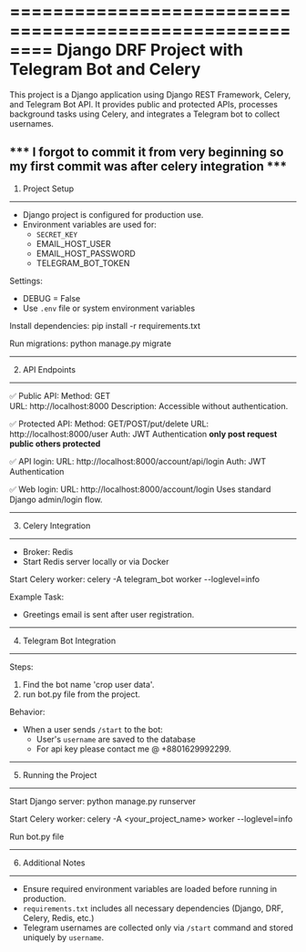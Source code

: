 ========================================================
Django DRF Project with Telegram Bot and Celery
========================================================

This project is a Django application using Django REST Framework, Celery, and Telegram Bot API. It provides public and protected APIs, processes background tasks using Celery, and integrates a Telegram bot to collect usernames.

*** I forgot to commit it from very beginning so my first commit was after celery integration ***
------------------------------
1. Project Setup
------------------------------
- Django project is configured for production use.
- Environment variables are used for:
    - `SECRET_KEY`
    - EMAIL_HOST_USER
    - EMAIL_HOST_PASSWORD
    - TELEGRAM_BOT_TOKEN

Settings:
- DEBUG = False 
- Use `.env` file or system environment variables

Install dependencies:
    pip install -r requirements.txt

Run migrations:
    python manage.py migrate

------------------------------
2. API Endpoints
------------------------------

✅ Public API:
    Method: GET  
    URL:    http://localhost:8000
    Description: Accessible without authentication.

✅ Protected API:
    Method: GET/POST/put/delete 
    URL:    http://localhost:8000/user
    Auth:   JWT Authentication
   **only post request public others protected**

✅ API login:
    URL: http://localhost:8000/account/api/login 
    Auth: JWT Authentication
    
✅ Web login:
    URL: http://localhost:8000/account/login 
    Uses standard Django admin/login flow.

------------------------------
3. Celery Integration
------------------------------

- Broker: Redis  
- Start Redis server locally or via Docker

Start Celery worker:
    celery -A telegram_bot worker --loglevel=info

Example Task:
- Greetings email is sent after user registration.

------------------------------
4. Telegram Bot Integration
------------------------------

Steps:

1. Find the bot name 'crop user data'.
2. run bot.py file from the project.   

Behavior:
- When a user sends `/start` to the bot:   
    - User's  `username` are saved to the database
    - For api key please contact me @ +8801629992299. 

------------------------------
5. Running the Project
------------------------------

Start Django server:
    python manage.py runserver

Start Celery worker:
    celery -A <your_project_name> worker --loglevel=info
    
Run bot.py file


------------------------------
6. Additional Notes
------------------------------

- Ensure required environment variables are loaded before running in production.
- `requirements.txt` includes all necessary dependencies (Django, DRF, Celery, Redis, etc.)
- Telegram usernames are collected only via `/start` command and stored uniquely by `username`.

